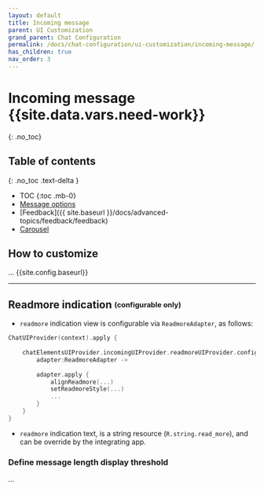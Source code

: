 ```yaml
---
layout: default
title: Incoming message
parent: UI Customization
grand_parent: Chat Configuration 
permalink: /docs/chat-configuration/ui-customization/incoming-message/
has_children: true
nav_order: 3
---
```


# Incoming message {{site.data.vars.need-work}}
{: .no_toc}

## Table of contents 
{: .no_toc .text-delta }

- TOC
{:toc .mb-0}
- [Message options](./incoming-options)
- [Feedback]({{ site.baseurl }}/docs/advanced-topics/feedback/feedback)
- [Carousel](./carousel)


## How to customize
...
{{site.config.baseurl}}
 
---

## Readmore indication <sub><sup>(configurable only)</sup></sub>
- `readmore` indication view is configurable via `ReadmoreAdapter`, as follows:   

```kotlin
ChatUIProvider(context).apply {
    
    chatElementsUIProvider.incomingUIProvider.readmoreUIProvider.configure = { 
        adapter:ReadmoreAdapter -> 
        
        adapter.apply {
            alignReadmore(...)
            setReadmoreStyle(...)
            ...
        }
    }        
}
```
- `readmore` indication text, is a string resource (`R.string.read_more`), and can be override by the integrating app.


### Define message length display threshold
...

